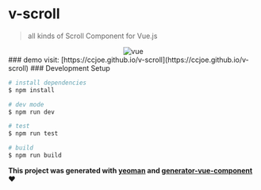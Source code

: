 # v-scroll

> all kinds of Scroll Component for Vue.js

<div style="text-align:center">
  <img src="src/assets/vue.png" alt="vue" title="vue"/>
</div>
### demo visit: [https://ccjoe.github.io/v-scroll](https://ccjoe.github.io/v-scroll)
### Development Setup

```bash
# install dependencies
$ npm install

# dev mode
$ npm run dev

# test
$ npm run test

# build
$ npm run build
```

**This project was generated with [yeoman](http://yeoman.io/) and [generator-vue-component](https://github.com/ianaya89/generator-vue-component) :heart:**
